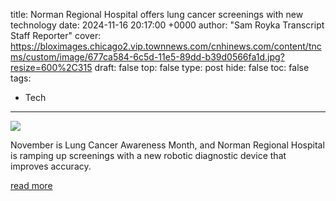 title: Norman Regional Hospital offers lung cancer screenings with new technology
date: 2024-11-16 20:17:00 +0000
author: "Sam Royka Transcript Staff Reporter"
cover: https://bloximages.chicago2.vip.townnews.com/cnhinews.com/content/tncms/custom/image/677ca584-6c5d-11e5-89dd-b39d0566fa1d.jpg?resize=600%2C315
draft: false
top: false
type: post
hide: false
toc: false
tags:
  - Tech
---

![](https://bloximages.chicago2.vip.townnews.com/cnhinews.com/content/tncms/custom/image/677ca584-6c5d-11e5-89dd-b39d0566fa1d.jpg?resize=600%2C315)

November is Lung Cancer Awareness Month, and Norman Regional Hospital is ramping up screenings with a new robotic diagnostic device that improves accuracy.

[read more](https://www.normantranscript.com/news/norman-regional-hospital-offers-lung-cancer-screenings-with-new-technology/article_c3c47100-a457-11ef-a6b6-b789df8d85af.html)
